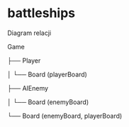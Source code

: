 # battleships

Diagram relacji

Game

├── Player

│   └── Board (playerBoard)

├── AIEnemy

│   └── Board (enemyBoard)

└── Board (enemyBoard, playerBoard)
